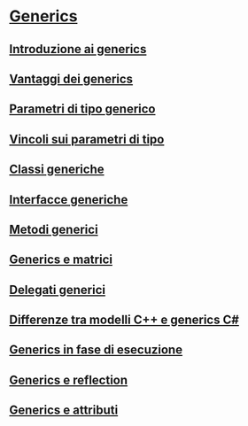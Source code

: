 # [Generics](index.md)
## [Introduzione ai generics](introduction-to-generics.md)
## [Vantaggi dei generics](benefits-of-generics.md)
## [Parametri di tipo generico](generic-type-parameters.md)
## [Vincoli sui parametri di tipo](constraints-on-type-parameters.md)
## [Classi generiche](generic-classes.md)
## [Interfacce generiche](generic-interfaces.md)
## [Metodi generici](generic-methods.md)
## [Generics e matrici](generics-and-arrays.md)
## [Delegati generici](generic-delegates.md)
## [Differenze tra modelli C++ e generics C#](differences-between-cpp-templates-and-csharp-generics.md)
## [Generics in fase di esecuzione](generics-in-the-run-time.md)
## [Generics e reflection](generics-and-reflection.md)
## [Generics e attributi](generics-and-attributes.md)
